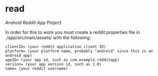 # read
*Android Reddit App Project*

In order for this to work you must create a reddit.properties file in ./app/src/main/assets/ with the following:

```
clientID= (your reddit application client ID)
platform= (your platform name, probably "android" since this is an android app)
appID= (your app id, such as com.example.redditapp)
version= (your app version id, such as 1.0)
name= (your reddit username)
```
